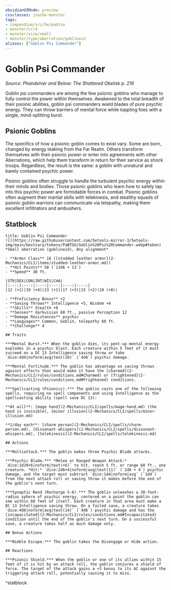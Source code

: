 ```yaml
---
obsidianUIMode: preview
cssclasses: json5e-monster
tags:
- compendium/src/5e/pabtso
- monster/cr/4
- monster/size/small
- monster/type/aberration/goblinoid
aliases: ["Goblin Psi Commander"]
---
```

# Goblin Psi Commander
*Source: Phandelver and Below: The Shattered Obelisk p. 216*  

Goblin psi commanders are among the few psionic goblins who manage to fully control the power within themselves. Awakened to the total breadth of their psionic abilities, goblin psi commanders wield blades of pure psychic energy. They can throw barriers of mental force while toppling foes with a single, mind-splitting burst.

## Psionic Goblins

The specifics of how a psionic goblin comes to exist vary. Some are born, changed by energy leaking from the Far Realm. Others transform themselves with their psionic power or enter into agreements with other Aberrations, which help them transform in return for their service as shock troops. Regardless, the result is the same: a goblin with unnatural and barely contained psychic power.

Psionic goblins often struggle to handle the turbulent psychic energy within their minds and bodies. Those psionic goblins who learn how to safely tap into this psychic power are formidable forces in combat. Psionic goblins often augment their martial skills with telekinesis, and stealthy squads of psionic goblin warriors can communicate via telepathy, making them excellent infiltrators and ambushers.

## Statblock

```ad-statblock
title: Goblin Psi Commander
![](https://raw.githubusercontent.com/5etools-mirror-3/5etools-img/main/bestiary/tokens/PaBTSO/Goblin%20Psi%20Commander.webp#token)
*Small aberration (goblinoid), Any alignment*

- **Armor Class** 16 ([studded leather armor](2-Mechanics/CLI/items/studded-leather-armor.md))
- **Hit Points** 58 (`13d6 + 13`)
- **Speed** 30 ft.

|STR|DEX|CON|INT|WIS|CHA|
|:---:|:---:|:---:|:---:|:---:|:---:|
|12 (+1)|19 (+4)|13 (+1)|17 (+3)|15 (+2)|10 (+0)|

- **Proficiency Bonus** +2
- **Saving Throws** Intelligence +5, Wisdom +4
- **Skills** Stealth +8
- **Senses** darkvision 60 ft., passive Perception 12
- **Damage Resistances** psychic
- **Languages** Common, Goblin, telepathy 60 ft.
- **Challenge** 4

## Traits

***Mental Burst.*** When the goblin dies, its pent-up mental energy explodes in a psychic blast. Each creature within 5 feet of it must succeed on a DC 13 Intelligence saving throw or take `dice:4d4|noform|avg|text(10)` (`4d4`) psychic damage.

***Mental Fortitude.*** The goblin has advantage on saving throws against effects that would make it have the [charmed](2-Mechanics/CLI/rules/conditions.md#Charmed) or [frightened](2-Mechanics/CLI/rules/conditions.md#Frightened) conditions.

***Spellcasting (Psionics).*** The goblin casts one of the following spells, requiring no spell components and using Intelligence as the spellcasting ability (spell save DC 13):

**At will**: [mage hand](2-Mechanics/CLI/spells/mage-hand.md) (the hand is invisible), [minor illusion](2-Mechanics/CLI/spells/minor-illusion.md)

**1/day each**: [charm person](2-Mechanics/CLI/spells/charm-person.md), [dissonant whispers](2-Mechanics/CLI/spells/dissonant-whispers.md), [telekinesis](2-Mechanics/CLI/spells/telekinesis.md)

## Actions

***Multiattack.*** The goblin makes three Psychic Blade attacks.

***Psychic Blade.*** *Melee or Ranged Weapon Attack:* `dice:1d20+6|noform|text(+6)` to hit, reach 5 ft. or range 60 ft., one creature. *Hit:* `dice:2d6+4|noform|avg|text(11)` (`2d6 + 4`) psychic damage, and the target must subtract `dice:1d4|noform|avg` (`1d4`) from the next attack roll or saving throw it makes before the end of the goblin's next turn.

***Synaptic Rend (Recharge 5-6).*** The goblin unleashes a 30-foot-radius sphere of psychic energy, centered on a point the goblin can see within 60 feet of itself. Each creature in that area must make a DC 13 Intelligence saving throw. On a failed save, a creature takes `dice:4d6|noform|avg|text(14)` (`4d6`) psychic damage and has the [incapacitated](2-Mechanics/CLI/rules/conditions.md#Incapacitated) condition until the end of the goblin's next turn. On a successful save, a creature takes half as much damage only.

## Bonus Actions

***Nimble Escape.*** The goblin takes the Disengage or Hide action.

## Reactions

***Psionic Shield.*** When the goblin or one of its allies within 15 feet of it is hit by an attack roll, the goblin conjures a shield of force. The target of the attack gains a +3 bonus to its AC against the triggering attack roll, potentially causing it to miss.
```
^statblock